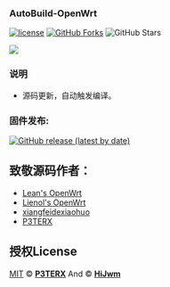 ﻿### AutoBuild-OpenWrt
 [1]: https://img.shields.io/badge/license-MIT-brightgreen.svg
 [2]: /LICENSE

[![license][1]][2]
[![GitHub Forks](https://img.shields.io/github/forks/HiJwm/My-OpenWrt-New.svg?style=flat-square&label=Forks)](https://github.com/HiJwm/My-OpenWrt-New/)
![GitHub Stars](https://img.shields.io/github/stars/HiJwm/My-OpenWrt-New.svg?style=flat-square&label=Stars&logo=github)

<img src="https://v2.jinrishici.com/one.svg?font-size=24&spacing=2&color=Red">

### 说明 

* 源码更新，自动触发编译。


### 固件发布:

[![GitHub release (latest by date)](https://img.shields.io/github/v/release/HiJwm/My-OpenWrt-New?style=for-the-badge&label=固件下载)](https://github.com/HiJwm/My-OpenWrt-New/releases/latest)

## 致敬源码作者：

- [Lean's OpenWrt](https://github.com/coolsnowwolf/lede)
- [Lienol's OpenWrt]( https://github.com/Lienol/openwrt)
- [xiangfeidexiaohuo](https://github.com/xiangfeidexiaohuo/OpenWrt_Build)
- [P3TERX](https://github.com/P3TERX/Actions-OpenWrt)
  



## 授权License

[MIT](https://github.com/P3TERX/Actions-OpenWrt/blob/main/LICENSE) © [**P3TERX**](https://p3terx.com) And © [**HiJwm**](https://github.com/HiJwm/My-OpenWrt-New)
